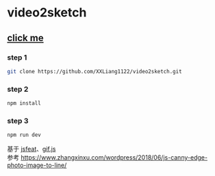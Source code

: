 # video2sketch

## [click me](https://xxliang1122.github.io/video2sketch/dist/)   

### step 1
```bash
git clone https://github.com/XXLiang1122/video2sketch.git
```

### step 2
```bash
npm install
```

### step 3
```bash
npm run dev
```
   

基于 [jsfeat](https://github.com/inspirit/jsfeat)、[gif.js](https://github.com/jnordberg/gif.js)  
参考 https://www.zhangxinxu.com/wordpress/2018/06/js-canny-edge-photo-image-to-line/